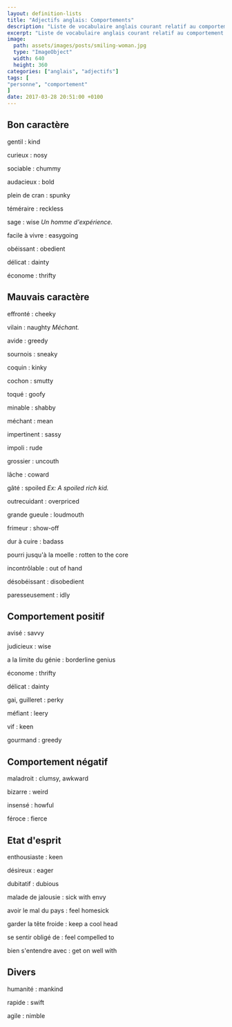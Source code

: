 ```yaml
---
layout: definition-lists
title: "Adjectifs anglais: Comportements"
description: "Liste de vocabulaire anglais courant relatif au comportement d'une personne."
excerpt: "Liste de vocabulaire anglais courant relatif au comportement d'une personne."
image:
  path: assets/images/posts/smiling-woman.jpg
  type: "ImageObject"
  width: 640
  height: 360
categories: ["anglais", "adjectifs"]
tags: [
"personne", "comportement"
]
date: 2017-03-28 20:51:00 +0100
---
```


## Bon caractère

gentil
: kind

curieux
: nosy

sociable
: chummy

audacieux
: bold

plein de cran
: spunky

téméraire
: reckless

sage
: wise
*Un homme d'expérience.*

facile à vivre
: easygoing

obéissant
: obedient

délicat
: dainty

économe
: thrifty


## Mauvais caractère

effronté
: cheeky

vilain
: naughty
*Méchant.*

avide
: greedy

sournois
: sneaky

coquin
: kinky

cochon
: smutty

toqué
: goofy

minable
: shabby

méchant
: mean

impertinent
: sassy

impoli
: rude

grossier
: uncouth

lâche
: coward

gâté
: spoiled
*Ex: A spoiled rich kid.*

outrecuidant
: overpriced

grande gueule
: loudmouth

frimeur
: show-off

dur à cuire
: badass

pourri jusqu'à la moelle
: rotten to the core

incontrôlable
: out of hand

désobéissant
: disobedient

paresseusement
: idly


## Comportement positif

avisé
: savvy

judicieux
: wise

a la limite du génie
: borderline genius

économe
: thrifty

délicat
: dainty

gai, guilleret
: perky

méfiant
: leery

vif
: keen

gourmand
: greedy


## Comportement négatif

maladroit
: clumsy, awkward

bizarre
: weird

insensé
: howful

féroce
: fierce


## Etat d'esprit

enthousiaste
: keen

désireux
: eager

dubitatif
: dubious

malade de jalousie
: sick with envy

avoir le mal du pays
: feel homesick

garder la tête froide
: keep a cool head

se sentir obligé de
: feel compelled to

bien s'entendre avec
: get on well with


## Divers

humanité
: mankind

rapide
: swift

agile
: nimble
